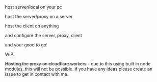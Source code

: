 host server/local on your pc

host the server/proxy on a server

host the client on anything

and configure the server, proxy, client

and your good to go!

WIP:

~~Hosting the proxy on cloudflare workers~~ - due to this using built in node modules, this will not be possible. if you have any ideas please create an issue to get in contact with me.